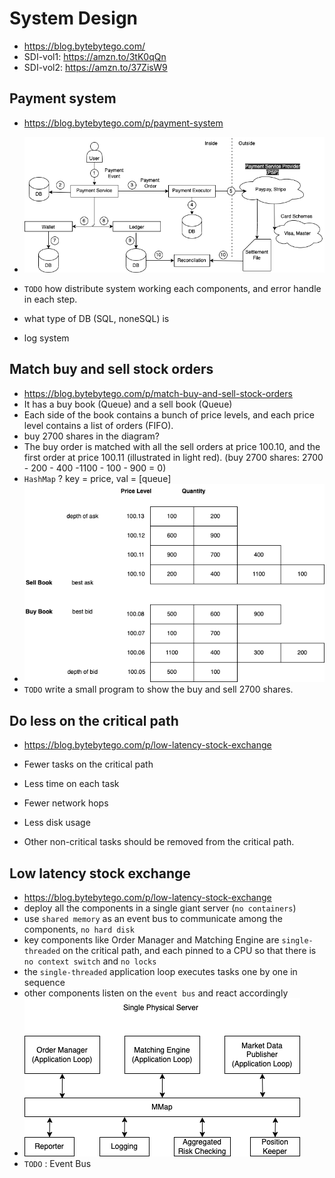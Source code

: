 # System Design

- <https://blog.bytebytego.com/>
- SDI-vol1: <https://amzn.to/3tK0qQn>
- SDI-vol2: <https://amzn.to/37ZisW9>

## Payment system

- <https://blog.bytebytego.com/p/payment-system>

- ![Payment System](/A-System-Design/Img/payment_system.png)
- `TODO` how distribute system working each components, and error handle in each step.
- what type of DB (SQL, noneSQL) is
- log system

## Match buy and sell stock orders

- <https://blog.bytebytego.com/p/match-buy-and-sell-stock-orders>
- It has a buy book (Queue) and a sell book (Queue)
- Each side of the book contains a bunch of price levels, and each price level contains a list of orders (FIFO).
- buy 2700 shares in the diagram?
- The buy order is matched with all the sell orders at price 100.10, and the first order at price 100.11 (illustrated in light red). (buy 2700 shares: 2700 - 200 - 400 -1100 - 100 - 900 = 0)
- `HashMap` ? key = price, val = [queue]
- ![Match buy and sell stock orders](/A-System-Design/Img/match-buy-and-sell-stock-orders.png)
- `TODO` write a small program to show the buy and sell 2700 shares.

## Do less on the critical path

- <https://blog.bytebytego.com/p/low-latency-stock-exchange>

- Fewer tasks on the critical path
- Less time on each task
- Fewer network hops
- Less disk usage
- Other non-critical tasks should be removed from the critical path.

## Low latency stock exchange

- <https://blog.bytebytego.com/p/low-latency-stock-exchange>
- deploy all the components in a single giant server (`no containers`)
- use `shared memory` as an event bus to communicate among the components, `no hard disk`
- key components like Order Manager and Matching Engine are `single-threaded` on the critical path, and each pinned to a CPU so that there is `no context switch` and `no locks`
- the `single-threaded` application loop executes tasks one by one in sequence
- other components listen on the `event bus` and react accordingly
- ![Low latency stock exchange](/A-System-Design/Img/low-latency-stock-exchange.png)
- `TODO` : Event Bus
